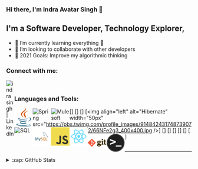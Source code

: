 ### Hi there, I'm Indra Avatar Singh 👋

## I'm a Software Developer, Technology Explorer,

- 🌱 I’m currently learning everything 🤣
- 👯 I’m looking to collaborate with other developers
- 🥅 2021 Goals: Improve my algorithmic thinking

### Connect with me:

[<img align="left" alt="indra singh | LinkedIn" width="22px" src="https://cdns.iconmonstr.com/wp-content/assets/preview/2012/240/iconmonstr-linkedin-3.png" />][linkedin]

<br />

### Languages and Tools:

[<img align="left" alt="Java" width="50px" src="https://raw.githubusercontent.com/github/explore/80688e429a7d4ef2fca1e82350fe8e3517d3494d/topics/java/java.png" />]
[<img align="left" alt="Spring" width="50px" src="https://spring.io/images/spring-logo-9146a4d3298760c2e7e49595184e1975.svg" />]
[<img align="left" alt="Mulesoft" width="50px" src="https://pbs.twimg.com/profile_images/1268206951994847232/WFJny2pP_400x400.jpg" />]
[<img align="left" alt="Hibernate" width="50px" src="https://pbs.twimg.com/profile_images/914842431748739072/66NFe2g3_400x400.jpg />]
[<img align="left" alt="SQL" width="50px" src="https://raw.githubusercontent.com/github/explore/80688e429a7d4ef2fca1e82350fe8e3517d3494d/topics/sql/sql.png" />]
[<img align="left" alt="MySQL" width="50px" src="https://raw.githubusercontent.com/github/explore/80688e429a7d4ef2fca1e82350fe8e3517d3494d/topics/mysql/mysql.png" />]
[<img align="left" alt="JavaScript" width="50px" src="https://raw.githubusercontent.com/github/explore/80688e429a7d4ef2fca1e82350fe8e3517d3494d/topics/javascript/javascript.png" />]
[<img align="left" alt="React" width="50px" src="https://raw.githubusercontent.com/github/explore/80688e429a7d4ef2fca1e82350fe8e3517d3494d/topics/react/react.png" />]
[<img align="left" alt="Git" width="50px" src="https://raw.githubusercontent.com/github/explore/80688e429a7d4ef2fca1e82350fe8e3517d3494d/topics/git/git.png" />]
[<img align="left" alt="Terminal" width="50px" src="https://raw.githubusercontent.com/github/explore/80688e429a7d4ef2fca1e82350fe8e3517d3494d/topics/terminal/terminal.png" />]
<br />
<br />

---

<details>
  <summary>:zap: GitHub Stats</summary>

  <img align="left" alt="Indra GitHub Stats" src="https://github-readme-stats.codestackr.vercel.app/api?username=iavtar&show_icons=true&hide_border=true" />

</details>

[linkedin]: https://www.linkedin.com/in/iavtar/
